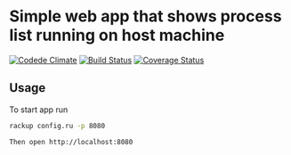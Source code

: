 # Simple web app that shows process list running on host machine
[![Codede Climate](https://codeclimate.com/github/kosmatov/psmon.png)](https://codeclimate.com/github/kosmatov/psmon)
[![Build Status](https://travis-ci.org/kosmatov/psmon.png)](https://travis-ci.org/kosmatov/psmon)
[![Coverage Status](https://coveralls.io/repos/kosmatov/psmon/badge.png?branch=master)](https://coveralls.io/r/kosmatov/psmon)

## Usage
To start app run

```sh
rackup config.ru -p 8080

Then open http://localhost:8080

